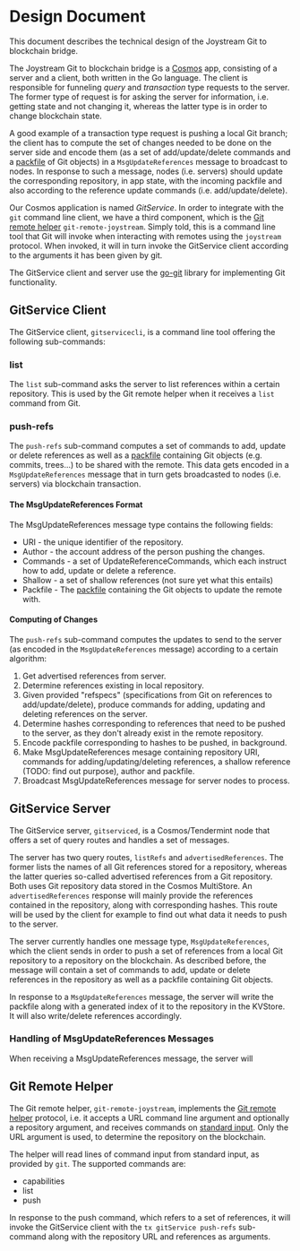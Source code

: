 # Design Document
This document describes the technical design of the Joystream Git to blockchain bridge.

The Joystream Git to blockchain bridge is a [Cosmos](https://github.com/cosmos/cosmos-sdk) app,
consisting of a server and a client, both written in the Go language. The client is
responsible for funneling _query_ and _transaction_ type requests to the server. The former type
of request is for asking the server for information, i.e. getting state and not changing it,
whereas the latter type is in order to change blockchain state.

A good example of a transaction type request is pushing a local Git branch; the client
has to compute the set of changes needed to be done on the server side and encode them
(as a set of add/update/delete commands and a
[packfile](https://git-scm.com/book/en/v2/Git-Internals-Packfiles) of Git objects) in
a `MsgUpdateReferences` message to broadcast to nodes. In response to such a message,
nodes (i.e. servers) should update the corresponding repository, in app state, with the
incoming packfile and also according to the reference update commands (i.e. add/update/delete).

Our Cosmos application is named _GitService_. In order to integrate with the `git` command line
client, we have a third component, which is the
[Git remote helper](https://git-scm.com/docs/git-remote-helpers) `git-remote-joystream`. Simply
told, this is a command line tool that Git will invoke when interacting with remotes using
the `joystream` protocol. When invoked, it will in turn invoke the GitService client
according to the arguments it has been given by git.

The GitService client and server use the [go-git](https://github.com/src-d/go-git/) library
for implementing Git functionality.

## GitService Client
The GitService client, `gitservicecli`, is a command line tool offering the following sub-commands:

### list
The `list` sub-command asks the server to list references within a certain repository. This
is used by the Git remote helper when it receives a `list` command from Git.

### push-refs
The `push-refs` sub-command computes a set of commands to add, update or delete references as well
as a [packfile](https://git-scm.com/book/en/v2/Git-Internals-Packfiles) containing Git objects
(e.g. commits, trees...) to be shared with the remote. This data gets encoded in a
`MsgUpdateReferences` message that in turn gets broadcasted to nodes (i.e. servers) via
blockchain transaction.

#### The MsgUpdateReferences Format
The MsgUpdateReferences message type contains the following fields:

* URI - the unique identifier of the repository.
* Author - the account address of the person pushing the changes.
* Commands - a set of UpdateReferenceCommands, which each instruct how to add, update or delete
  a reference.
* Shallow - a set of shallow references (not sure yet what this entails)
* Packfile - The [packfile](https://git-scm.com/book/en/v2/Git-Internals-Packfiles) containing the
  Git objects to update the remote with.

#### Computing of Changes
The `push-refs` sub-command computes the updates to send to the server (as encoded in the
`MsgUpdateReferences` message) according to a certain algorithm:

1. Get advertised references from server.
2. Determine references existing in local repository.
3. Given provided "refspecs" (specifications from Git on references to add/update/delete),
   produce commands for adding, updating and deleting references on the server.
4. Determine hashes corresponding to references that need to be pushed to the server, as they
   don't already exist in the remote repository.
5. Encode packfile corresponding to hashes to be pushed, in background.
6. Make MsgUpdateReferences mesage containing repository URI, commands for adding/updating/deleting
   references, a shallow reference (TODO: find out purpose), author and packfile.
7. Broadcast MsgUpdateReferences message for server nodes to process.

## GitService Server
The GitService server, `gitserviced`, is a Cosmos/Tendermint node that offers a set of query routes
and handles a set of messages.

The server has two query routes, `listRefs` and `advertisedReferences`. The former lists
the names of all Git references stored for a repository, whereas the latter queries so-called
advertised references from a Git repository. Both uses Git repository data stored in the
Cosmos MultiStore. An `advertisedReferences` response will mainly provide the references
contained in the repository, along with corresponding hashes. This route will be used
by the client for example to find out what data it needs to push to the server.

The server currently handles one message type, `MsgUpdateReferences`, which the client sends
in order to push a set of references from a local Git repository to a repository on the blockchain.
As described before, the message will contain a set of commands to add, update or delete
references in the repository as well as a packfile containing Git objects.

In response to a `MsgUpdateReferences` message, the server will write the packfile along with
a generated index of it to the repository in the KVStore. It will also write/delete references
accordingly.

### Handling of MsgUpdateReferences Messages
When receiving a MsgUpdateReferences message, the server will

## Git Remote Helper
The Git remote helper, `git-remote-joystream`, implements the
[Git remote helper](https://git-scm.com/docs/git-remote-helpers) protocol, i.e. it accepts
a URL command line argument and optionally a repository argument, and receives commands on
[standard input](https://en.wikipedia.org/wiki/Standard_streams#Standard_input_(stdin)).
Only the URL argument is used, to determine the repository on the blockchain.

The helper will read lines of command input from standard input, as provided by `git`.
The supported commands are:

* capabilities
* list
* push

In response to the push command, which refers to a set of references, it will invoke the
GitService client with the `tx gitService push-refs` sub-command along with the repository
URL and references as arguments.
